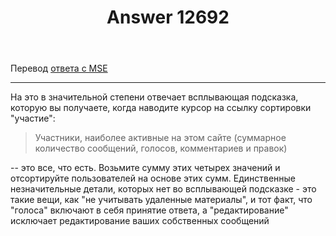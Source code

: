 ﻿---
title: "Answer 12692"
se.owner.user_id: 385375
se.owner.display_name: "EzioMercer"
se.owner.link: "https://ru.meta.stackoverflow.com/users/385375/eziomercer"
se.answer_id: 12692
se.question_id: 12688
se.post_type: answer
se.is_accepted: False
---
<p>Перевод <a href="https://meta.stackexchange.com/a/149097/751470">ответа с MSE</a></p>
<hr />
<p>На это в значительной степени отвечает всплывающая подсказка, которую вы получаете, когда наводите курсор на ссылку сортировки &quot;участие&quot;:</p>
<blockquote>
<p>Участники, наиболее активные на этом сайте (суммарное количество сообщений, голосов, комментариев и правок)</p>
</blockquote>
<p>-- это все, что есть. Возьмите сумму этих четырех значений и отсортируйте пользователей на основе этих сумм. Единственные незначительные детали, которых нет во всплывающей подсказке - это такие вещи, как &quot;не учитывать удаленные материалы&quot;, и тот факт, что &quot;голоса&quot; включают в себя принятие ответа, а &quot;редактирование&quot; исключает редактирование ваших собственных сообщений</p>
